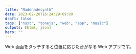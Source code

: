 ```yaml
---
title: "Nadenadesynth"
date: 2023-02-20T16:24:29+09:00
draft: false
tags: ["nuxt", "tonejs", "web", "app", "music"]
outputs: [html, json]
hero: ""
---
```


Web 画面をタッチすると位置に応じた音がなる Web アプリです。
